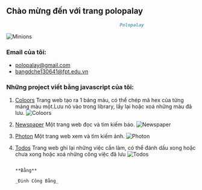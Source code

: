 ## Chào mừng đến với trang polopalay

```markdown
                                          Polopalay
```


![Minions](https://polopalay.github.io/img/img24.jpg)


### Email của tôi:

- polopalay@gmail.com
- bangdche130641@fpt.edu.vn

### Những project viết bằng javascript của tôi:

1. [Coloors](https://polopalay.github.io/coloor)
Trang web tạo ra 1 bảng màu, có thể chép mã hex của từng mảng màu một.Lưu nó vào trong library, lấy lại hoặc xoá những màu đã lưu.
![Coloors](https://polopalay.github.io/img/coolor.png)

2. [Newspaper](https://polopalay.github.io/newspaper)
Một trang web đọc và tìm kiếm báo.
![Newspaper](https://polopalay.github.io/img/newspaper.png)

3. [Photon](https://polopalay.github.io/photon)
Một trang web xem và tìm kiếm ảnh.
![Photon](https://polopalay.github.io/img/photon.png)

4. [Todos](https://polopalay.github.io/todos)
Trang web ghi lại những việc cần làm, có thể đánh dấu xong hoặc chưa xong hoặc xoá những công việc đã lưu
![Todos](https://polopalay.github.io/img/todos.png)


                                                                                                **Bằng**
                                                                                            _Đinh Công Bằng_
